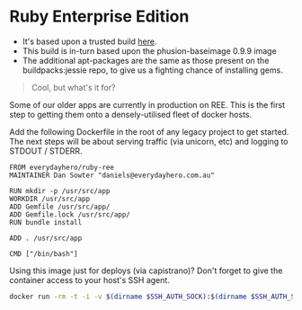 # Ruby Enterprise Edition

- It's based upon a trusted build [here](https://registry.hub.docker.com/u/kneip/ree-1.8.7-2012.02/).
- This build is in-turn based upon the phusion-baseimage 0.9.9 image
- The additional apt-packages are the same as those present on the buildpacks:jessie repo, to give us a fighting chance of installing gems.

> Cool, but what's it for?

Some of our older apps are currently in production on REE. This is the first step to getting them onto a densely-utilised fleet of docker hosts.

Add the following Dockerfile in the root of any legacy project to get started. The next steps will be about serving traffic (via unicorn, etc) and logging to STDOUT / STDERR.

```
FROM everydayhero/ruby-ree
MAINTAINER Dan Sowter "daniels@everydayhero.com.au"

RUN mkdir -p /usr/src/app
WORKDIR /usr/src/app
ADD Gemfile /usr/src/app/
ADD Gemfile.lock /usr/src/app/
RUN bundle install

ADD . /usr/src/app

CMD ["/bin/bash"]
```

Using this image just for deploys (via capistrano)? Don't forget to give the container access to your host's SSH agent.

```sh
docker run -rm -t -i -v $(dirname $SSH_AUTH_SOCK):$(dirname $SSH_AUTH_SOCK) -e SSH_AUTH_SOCK=$SSH_AUTH_SOCK everydayhero/ruby-ree /bin/bash
```
